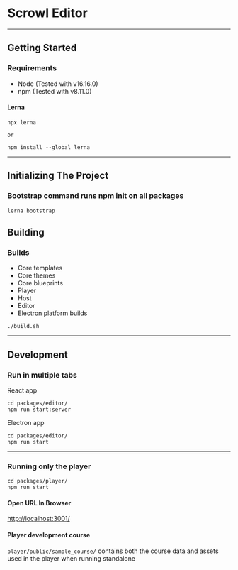 # Scrowl Editor

---

## Getting Started
### Requirements
- Node (Tested with v16.16.0)
- npm (Tested with v8.11.0)

#### Lerna

```
npx lerna

or

npm install --global lerna
```

---

## Initializing The Project
### Bootstrap command runs npm init on all packages

```
lerna bootstrap
```

## Building
### Builds
- Core templates
- Core themes
- Core blueprints
- Player
- Host
- Editor
- Electron platform builds

```
./build.sh
```

---

## Development
### Run in multiple tabs

React app
```
cd packages/editor/
npm run start:server
```

Electron app
```
cd packages/editor/
npm run start
```

---

### Running only the player
```
cd packages/player/
npm run start
```

#### Open URL In Browser
[http://localhost:3001/](http://localhost:3001/)

#### Player development course
```player/public/sample_course/``` contains both the course data and assets used in the player when running standalone

